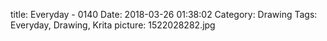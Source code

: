 title: Everyday - 0140
Date: 2018-03-26 01:38:02
Category: Drawing
Tags: Everyday, Drawing, Krita
picture: 1522028282.jpg
